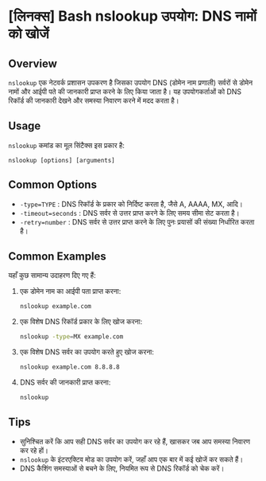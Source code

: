 # [लिनक्स] Bash nslookup उपयोग: DNS नामों को खोजें

## Overview
`nslookup` एक नेटवर्क प्रशासन उपकरण है जिसका उपयोग DNS (डोमेन नाम प्रणाली) सर्वरों से डोमेन नामों और आईपी पते की जानकारी प्राप्त करने के लिए किया जाता है। यह उपयोगकर्ताओं को DNS रिकॉर्ड की जानकारी देखने और समस्या निवारण करने में मदद करता है।

## Usage
`nslookup` कमांड का मूल सिंटैक्स इस प्रकार है:

```
nslookup [options] [arguments]
```

## Common Options
- `-type=TYPE` : DNS रिकॉर्ड के प्रकार को निर्दिष्ट करता है, जैसे A, AAAA, MX, आदि।
- `-timeout=seconds` : DNS सर्वर से उत्तर प्राप्त करने के लिए समय सीमा सेट करता है।
- `-retry=number` : DNS सर्वर से उत्तर प्राप्त करने के लिए पुनः प्रयासों की संख्या निर्धारित करता है।

## Common Examples
यहाँ कुछ सामान्य उदाहरण दिए गए हैं:

1. एक डोमेन नाम का आईपी पता प्राप्त करना:
   ```bash
   nslookup example.com
   ```

2. एक विशेष DNS रिकॉर्ड प्रकार के लिए खोज करना:
   ```bash
   nslookup -type=MX example.com
   ```

3. एक विशेष DNS सर्वर का उपयोग करते हुए खोज करना:
   ```bash
   nslookup example.com 8.8.8.8
   ```

4. DNS सर्वर की जानकारी प्राप्त करना:
   ```bash
   nslookup
   ```

## Tips
- सुनिश्चित करें कि आप सही DNS सर्वर का उपयोग कर रहे हैं, खासकर जब आप समस्या निवारण कर रहे हों।
- `nslookup` के इंटरएक्टिव मोड का उपयोग करें, जहाँ आप एक बार में कई खोजें कर सकते हैं।
- DNS कैशिंग समस्याओं से बचने के लिए, नियमित रूप से DNS रिकॉर्ड को चेक करें।